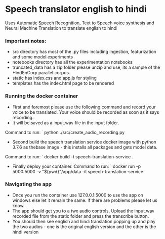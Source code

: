 # Speech translator english to hindi
Uses Automatic Speech Recognition, Text to Speech voice synthesis and Neural Machine Translation to translate english to hindi

### Important notes: 
  * src directory has most of the .py files including ingestion, featurization and some model experiments
  * notebooks directory has all the experimentation notebooks
  * truncated_data has a zip folder please unzip and use, its a sample of the HindEnCorp parallel corpus.
  * static has index.css and app.js for styling
  * templates has the index.html page to be rendered
  
### Running the docker container
  * First and foremost please use the following command and record your voice to be translated. Your voice should be recorded as soon as it says recording..
  * It will be saved as a input.wav file in the input folder.
  
  Command to run: 
     ` python ./src/create_audio_recording.py

  * Second build the speech translation service docker image with python 3.7.6 as thebase image - this installs all packages and gets model data.
  
  Command to run: 
    ` docker build -t speech-translation-service .
  
  * Finally deploy your container.
  Command to run: 
    ` docker run -p 5000:5000 -v "${pwd}"/app/data -it speech-translation-service
  
### Navigating the app
 * Once you run the container use 127.0.0.1:5000 to use the app on windows else let it remain the same. If there are problems please let us know.
 * The app should get you to a two audio controls. Upload the input.wav recorded file from the static folder and press the transcribe button.
 * You should then see english and hindi translation popping up and play the two audios - one is the original english version and the other is the hindi version

  
